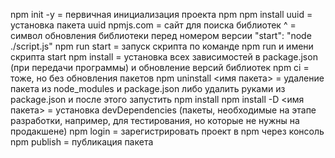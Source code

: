 npm init -y = первичная инициализация проекта npm
npm install uuid = установка пакета uuid
npmjs.com = сайт для поиска библиотек
^ = символ обновления библиотеки перед номером версии
"start": "node ./script.js"
npm run start = запуск скрипта по команде npm run и имени скрипта start
npm install = установка всех зависимостей в package.json (при передачи программы) и обновление версий библиотек
npm ci = тоже, но без обновления пакетов
npm uninstall <имя пакета> = удаление пакета из node_modules и package.json
либо удалить руками из package.json и после этого запустить npm install
npm install -D <имя пакета> = установка devDependencies (пакеты, необходимые на этапе разработки, например, для тестирования, но которые не нужны на продакшене)
npm login = зарегистрировать проект в npm через консоль
npm publish = публикация пакета
